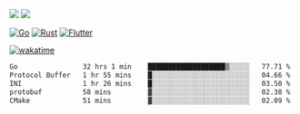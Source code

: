 [![](https://img.shields.io/badge/Windows_11-Pro-292e33?style=flat-square&logo=windows&logoColor=ffffff)](https://www.microsoft.com/en-us/windows/)
[![](https://img.shields.io/badge/macOS-Sonoma-292e33?style=flat-square&logo=apple&logoColor=ffffff)](https://www.apple.com/macbook-pro/) 

[![Go](https://img.shields.io/badge/-Go-DEA584?style=flat&logo=go&logoColor=000000)](https://golang.org/)
[![Rust](https://img.shields.io/badge/-Rust-DEA584?style=flat&logo=rust&logoColor=000000)](https://www.rust-lang.org)
[![Flutter](https://img.shields.io/badge/-Flutter-DEA584?style=flat&logo=flutter&logoColor=000000)](https://flutter.dev/)

[![wakatime](https://wakatime.com/badge/user/9bb0c784-91ca-4b5c-8e9c-b13ece0f7b09.svg)](https://wakatime.com/@9bb0c784-91ca-4b5c-8e9c-b13ece0f7b09)


<!--START_SECTION:waka-->

```txt
Go                32 hrs 1 min    ███████████████████▒░░░░░   77.71 %
Protocol Buffer   1 hr 55 mins    █░░░░░░░░░░░░░░░░░░░░░░░░   04.66 %
INI               1 hr 26 mins    █░░░░░░░░░░░░░░░░░░░░░░░░   03.50 %
protobuf          58 mins         ▓░░░░░░░░░░░░░░░░░░░░░░░░   02.38 %
CMake             51 mins         ▓░░░░░░░░░░░░░░░░░░░░░░░░   02.09 %
```

<!--END_SECTION:waka-->

